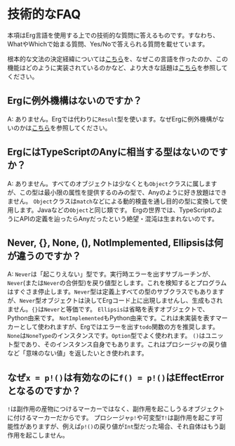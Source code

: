 # 技術的なFAQ

本項はErg言語を使用する上での技術的な質問に答えるものです。すなわち、WhatやWhichで始まる質問、Yes/Noで答えられる質問を載せています。

根本的な文法の決定経緯については[こちら](./dev_guide/faq_syntax.md)を、なぜこの言語を作ったのか、この機能はどのように実装されているのかなど、より大きな話題は[こちら](./dev_guide/../faq_general.md)を参照してください。

## Ergに例外機構はないのですか？

A: ありません。Ergでは代わりに`Result`型を使います。なぜErgに例外機構がないのかは[こちら](./dev_guide/faq_syntax.md#なぜergには例外機構がないのですか)を参照してください。

## ErgにはTypeScriptのAnyに相当する型はないのですか？

A: ありません。すべてのオブジェクトは少なくとも`Object`クラスに属しますが、この型は最小限の属性を提供するのみの型で、Anyのように好き放題はできません。
`Object`クラスは`match`などによる動的検査を通し目的の型に変換して使用します。Javaなどの`Object`と同じ類です。
Ergの世界では、TypeScriptのようにAPIの定義を辿ったらAnyだったという絶望・混沌は生まれないのです。

## Never, {}, None, (), NotImplemented, Ellipsisは何が違うのですか？

A: `Never`は「起こりえない」型です。実行時エラーを出すサブルーチンが、`Never`(または`Never`の合併型)を戻り値型とします。これを検知するとプログラムはすぐさま停止します。`Never`型は定義上すべての型のサブクラスでもありますが、`Never`型オブジェクトは決してErgコード上に出現しませんし、生成もされません。`{}`は`Never`と等価です。
`Ellipsis`は省略を表すオブジェクトで、Python由来です。
`NotImplemented`もPython由来です。これは未実装を表すマーカーとして使われますが、Ergではエラーを出す`todo`関数の方を推奨します。
`None`は`NoneType`のインスタンスです。`Option`型でよく使われます。
`()`はユニット型であり、そのインスタンス自身でもあります。これはプロシージャの戻り値など「意味のない値」を返したいとき使われます。

## なぜ`x = p!()`は有効なのに`f() = p!()`はEffectErrorとなるのですか？

`!`は副作用の産物につけるマーカーではなく、副作用を起こしうるオブジェクトに付けるマーカーだからです。
プロシージャ`p!`や可変型`T!`は副作用を起こす可能性がありますが、例えば`p!()`の戻り値が`Int`型だった場合、それ自体はもう副作用を起こしません。

